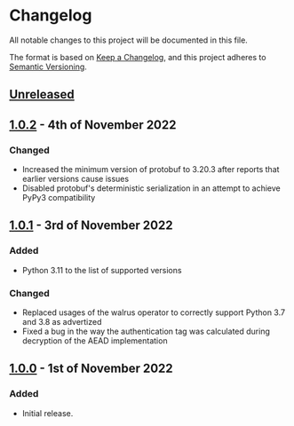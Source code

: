 # Changelog

All notable changes to this project will be documented in this file.

The format is based on [Keep a Changelog](https://keepachangelog.com/en/1.0.0/), and this project adheres to [Semantic Versioning](https://semver.org/spec/v2.0.0.html).

## [Unreleased]

## [1.0.2] - 4th of November 2022

### Changed
- Increased the minimum version of protobuf to 3.20.3 after reports that earlier versions cause issues
- Disabled protobuf's deterministic serialization in an attempt to achieve PyPy3 compatibility

## [1.0.1] - 3rd of November 2022

### Added
- Python 3.11 to the list of supported versions

### Changed
- Replaced usages of the walrus operator to correctly support Python 3.7 and 3.8 as advertized
- Fixed a bug in the way the authentication tag was calculated during decryption of the AEAD implementation

## [1.0.0] - 1st of November 2022

### Added
- Initial release.

[Unreleased]: https://github.com/Syndace/python-oldmemo/compare/v1.0.2...HEAD
[1.0.2]: https://github.com/Syndace/python-oldmemo/compare/v1.0.1...v1.0.2
[1.0.1]: https://github.com/Syndace/python-oldmemo/compare/v1.0.0...v1.0.1
[1.0.0]: https://github.com/Syndace/python-oldmemo/releases/tag/v1.0.0
